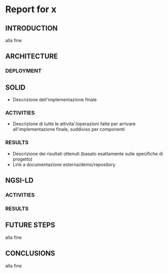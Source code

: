 # Report for x

## INTRODUCTION
alla fine
## ARCHITECTURE
### DEPLOYMENT

## SOLID
- Descrizione dell'implementazione finale
### ACTIVITIES
- Descrizione di tutte le attivita'/operazioni fatte per arrivare all'implementazione finale, suddiviso per componenti
### RESULTS
- Descrizione dei risultati ottenuti (basato esattamente sulle specifiche di progetto)
- Link a documentazione esterna/demo/repository


## NGSI-LD
### ACTIVITIES
### RESULTS


## FUTURE STEPS
alla fine
## CONCLUSIONS
alla fine








